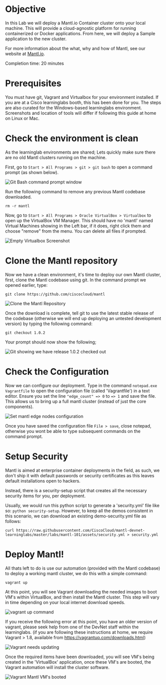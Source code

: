 # Objective

In this Lab we will deploy a Mantl.io Container cluster onto your local machine.
This will provide a cloud-agnostic platform for running containerized or Docker applications.
From here, we will deploy a Sample application to the new cluster.

For more information about the what, why and how of Mantl, see our website at [Mantl.io](https://mantl.io).

Completion time: 20 minutes

# Prerequisites

You must have git, Vagrant and Virtualbox for your environment installed.
If you are at a Cisco learninglabs booth, this has been done for you.
The steps are also curated for the Windows-based learninglabs environment. Screenshots and location of tools will differ if following this guide at home on Linux or Mac.

# Check the environment is clean

As the learninglab environments are shared; Lets quickly make sure there are no old Mantl clusters running on the machine.

First, go to ``` Start > All Programs > git > git bash ``` to open a command prompt (as shown below).

![Git Bash command prompt window](/posts/files/mantl-101/assets/images/git-bash.png)

Run the following command to remove any previous Mantl codebase downloaded.

``` rm -r mantl ```

Now, go to ``` Start > All Programs > Oracle VirtualBox > Virtualbox ``` to open up the VirtualBox VM Manager.
This should have no 'mantl' named Virtual Machines showing in the Left bar, if it does, right click them and choose "remove" from the menu. You can delete all files if prompted.

![Empty Virtualbox Screenshot](/posts/files/mantl-101/assets/images/virtualbox-empty.png)

# Clone the Mantl repository

Now we have a clean environment, it's time to deploy our own Mantl cluster, first, clone the Mantl codebase using git. In the command prompt we opened earlier, type:

``` git clone https://github.com/ciscocloud/mantl ```

![Clone the Mantl Repository](/posts/files/mantl-101/assets/images/clone-mantl.png)

Once the download is complete, tell git to use the latest stable release of the codebase (otherwise we will end up deploying an untested development version) by typing the following command:

``` git checkout 1.0.2 ```

Your prompt should now show the following;

![Git showing we have release 1.0.2 checked out](/posts/files/mantl-101/assets/images/git-cli-102.png)

# Check the Configuration

Now we can configure our deployment. Type in the command ``` notepad.exe Vagrantfile ``` to open the configuration file (called 'Vagrantfile') in a text editor.
Ensure you set the line ``` "edge_count" => 0 ``` to ``` => 1 ``` and save the file. This allows us to bring up a full mantl cluster (instead of just the core components).

![Set mantl edge nodes configuration](/posts/files/mantl-101/assets/images/vagrantfile-notepad.png)

Once you have saved the configuration file ``` File > save ```, close notepad, otherwise you wont be able to type subsequent commands on the command prompt.

# Setup Security

Mantl is aimed at enterprise container deployments in the field, as such, we don't ship it with default passwords or security certificates as this leaves default installations open to hackers.

Instead, there is a security-setup script that creates all the necessary security items for you, per deployment.

Usually, we would run this python script to generate a 'security.yml' file like so: ``` python security-setup ```.
However, to keep all the demos consistent in this scenario, we can download an existing demo-security.yml file as follows:

``` curl https://raw.githubusercontent.com/CiscoCloud/mantl-devnet-learninglabs/master/labs/mantl-101/assets/security.yml > security.yml ```

# Deploy Mantl!

All thats left to do is use our automation (provided with the Mantl codebase) to deploy a working mantl cluster, we do this with a simple command:

``` vagrant up ```

At this point, you will see Vagrant downloading the needed images to boot VM's within VirtualBox, and then install the Mantl cluster.
This step will vary in time depending on your local internet download speeds.

![vagrant up command](/posts/files/mantl-101/assets/images/vagrant-up.png)

If you receive the following error at this point, you have an older version of vagrant, please seek help from one of the DevNet staff within the learninglabs.
(if you are following these instructions at home, we require Vagrant > 1.8, available from https://vagrantup.com/downloads.html)

![Vagrant needs updating](/posts/files/mantl-101/assets/images/vagrant-version-error.png)

Once the required items have been downloaded, you will see VM's being created in the 'VirtualBox' application, once these VM's are booted, the Vagrant automation will install the cluster software.

![Vagrant Mantl VM's booted](/posts/files/mantl-101/assets/images/vagrant-virtualbox-progress.png)
